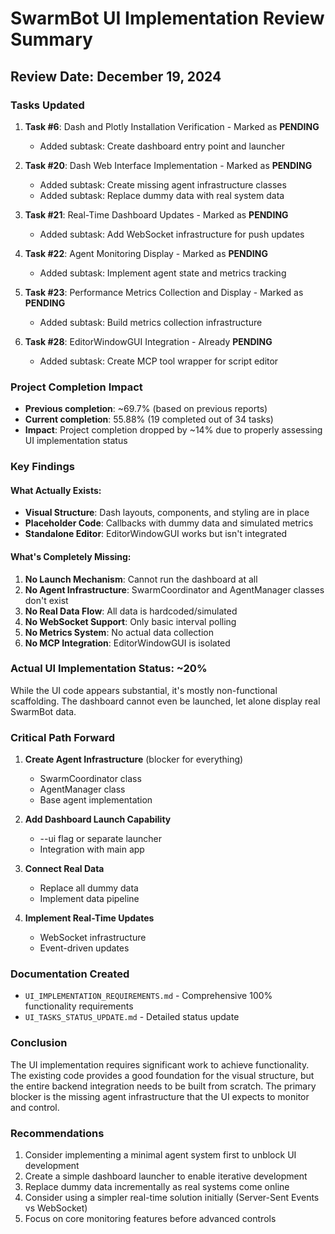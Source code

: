 # SwarmBot UI Implementation Review Summary

## Review Date: December 19, 2024

### Tasks Updated
1. **Task #6**: Dash and Plotly Installation Verification - Marked as **PENDING**
   - Added subtask: Create dashboard entry point and launcher
   
2. **Task #20**: Dash Web Interface Implementation - Marked as **PENDING**
   - Added subtask: Create missing agent infrastructure classes
   - Added subtask: Replace dummy data with real system data
   
3. **Task #21**: Real-Time Dashboard Updates - Marked as **PENDING**
   - Added subtask: Add WebSocket infrastructure for push updates
   
4. **Task #22**: Agent Monitoring Display - Marked as **PENDING**
   - Added subtask: Implement agent state and metrics tracking
   
5. **Task #23**: Performance Metrics Collection and Display - Marked as **PENDING**
   - Added subtask: Build metrics collection infrastructure
   
6. **Task #28**: EditorWindowGUI Integration - Already **PENDING**
   - Added subtask: Create MCP tool wrapper for script editor

### Project Completion Impact
- **Previous completion**: ~69.7% (based on previous reports)
- **Current completion**: 55.88% (19 completed out of 34 tasks)
- **Impact**: Project completion dropped by ~14% due to properly assessing UI implementation status

### Key Findings

#### What Actually Exists:
- **Visual Structure**: Dash layouts, components, and styling are in place
- **Placeholder Code**: Callbacks with dummy data and simulated metrics
- **Standalone Editor**: EditorWindowGUI works but isn't integrated

#### What's Completely Missing:
1. **No Launch Mechanism**: Cannot run the dashboard at all
2. **No Agent Infrastructure**: SwarmCoordinator and AgentManager classes don't exist
3. **No Real Data Flow**: All data is hardcoded/simulated
4. **No WebSocket Support**: Only basic interval polling
5. **No Metrics System**: No actual data collection
6. **No MCP Integration**: EditorWindowGUI is isolated

### Actual UI Implementation Status: ~20%
While the UI code appears substantial, it's mostly non-functional scaffolding. The dashboard cannot even be launched, let alone display real SwarmBot data.

### Critical Path Forward
1. **Create Agent Infrastructure** (blocker for everything)
   - SwarmCoordinator class
   - AgentManager class
   - Base agent implementation
   
2. **Add Dashboard Launch Capability**
   - --ui flag or separate launcher
   - Integration with main app
   
3. **Connect Real Data**
   - Replace all dummy data
   - Implement data pipeline
   
4. **Implement Real-Time Updates**
   - WebSocket infrastructure
   - Event-driven updates

### Documentation Created
- `UI_IMPLEMENTATION_REQUIREMENTS.md` - Comprehensive 100% functionality requirements
- `UI_TASKS_STATUS_UPDATE.md` - Detailed status update

### Conclusion
The UI implementation requires significant work to achieve functionality. The existing code provides a good foundation for the visual structure, but the entire backend integration needs to be built from scratch. The primary blocker is the missing agent infrastructure that the UI expects to monitor and control.

### Recommendations
1. Consider implementing a minimal agent system first to unblock UI development
2. Create a simple dashboard launcher to enable iterative development
3. Replace dummy data incrementally as real systems come online
4. Consider using a simpler real-time solution initially (Server-Sent Events vs WebSocket)
5. Focus on core monitoring features before advanced controls
